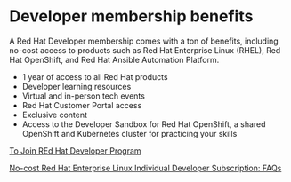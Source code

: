 # Developer membership benefits
A Red Hat Developer membership comes with a ton of benefits, including no-cost access to products such as Red Hat Enterprise Linux (RHEL), Red Hat OpenShift, and Red Hat Ansible Automation Platform.
 
- 1 year of access to all Red Hat products
- Developer learning resources
-  Virtual and in-person tech events
-  Red Hat Customer Portal access
-  Exclusive content
-  Access to the Developer Sandbox for Red Hat OpenShift, a shared OpenShift and Kubernetes cluster for practicing your skills

[To Join REd Hat Developer Program](https://developers.redhat.com/register?intcmp=701f2000001OMHaAAO)


[No-cost Red Hat Enterprise Linux Individual Developer Subscription: FAQs](https://developers.redhat.com/articles/faqs-no-cost-red-hat-enterprise-linux#general)
